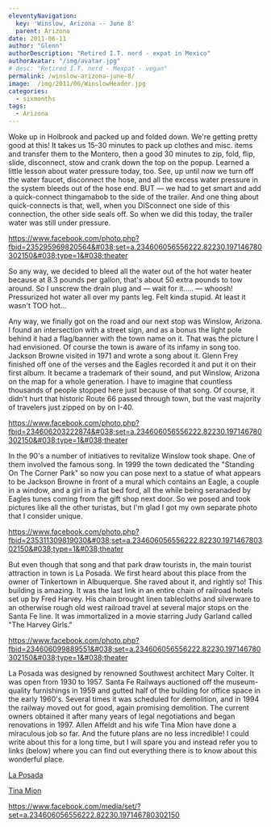 ```yaml
---
eleventyNavigation:
  key: 'Winslow, Arizona -- June 8'
  parent: Arizona
date: 2011-06-11
author: "Glenn"
authorDescription: "Retired I.T. nerd - expat in Mexico"
authorAvatar: "/img/avatar.jpg"
# desc: "Retired I.T. nerd - Mexpat - vegan"
permalink: /winslow-arizona-june-8/
image:  /img/2011/06/WinslowHeader.jpg
categories:
  - sixmonths
tags:
  - Arizona
---
```

Woke up in Holbrook and packed up and folded down. We're getting pretty good at this! It takes us 15-30 minutes to pack up clothes and misc. items and transfer them to the Montero, then a good 30 minutes to zip, fold, flip, slide, disconnect, stow and crank down the top on the popup. Learned a little lesson about water pressure today, too. See, up until now we turn off the water faucet, disconnect the hose, and all the excess water pressure in the system bleeds out of the hose end. BUT &#8212; we had to get smart and add a quick-connect thingamabob to the side of the trailer. And one thing about quick-connects is that, well, when you DISconnect one side of this connection, the other side seals off. So when we did this today, the trailer water was still under pressure.

https://www.facebook.com/photo.php?fbid=235295969820564&#038;set=a.234606056556222.82230.197146780302150&#038;type=1&#038;theater

So any way, we decided to bleed all the water out of the hot water heater because at 8.3 pounds per gallon, that's about 50 extra pounds to tow around. So I unscrew the drain plug and &#8212; wait for it..... &#8212; whoosh! Pressurized hot water all over my pants leg. Felt kinda stupid. At least it wasn't TOO hot...

Any way, we finally got on the road and our next stop was Winslow, Arizona. I found an intersection with a street sign, and as a bonus the light pole behind it had a flag/banner with the town name on it. That was the picture I had envisioned. Of course the town is aware of its infamy in song too. Jackson Browne visited in 1971 and wrote a song about it. Glenn Frey finished off one of the verses and the Eagles recorded it and put it on their first album. It became a trademark of their sound, and put Winslow, Arizona on the map for a whole generation. I have to imagine that countless thousands of people stopped here just because of that song. Of course, it didn't hurt that historic Route 66 passed through town, but the vast majority of travelers just zipped on by on I-40.

https://www.facebook.com/photo.php?fbid=234606203222874&#038;set=a.234606056556222.82230.197146780302150&#038;type=1&#038;theater

In the 90's a number of initiatives to revitalize Winslow took shape. One of them involved the famous song. In 1999 the town dedicated the "Standing On The Corner Park" so now you can pose next to a statue of what appears to be Jackson Browne in front of a mural which contains an Eagle, a couple in a window, and a girl in a flat bed ford, all the while being seranaded by Eagles tunes coming from the gift shop next door. So we posed and took pictures like all the other turistas, but I'm glad I got my own separate photo that I consider unique.

https://www.facebook.com/photo.php?fbid=235311309819030&#038;set=a.234606056556222.82230.197146780302150&#038;type=1&#038;theater

But even though that song and that park draw tourists in, the main tourist attraction in town is La Posada. We first heard about this place from the owner of Tinkertown in Albuquerque. She raved about it, and rightly so! This building is amazing. It was the last link in an entire chain of railroad hotels set up by Fred Harvey. His chain brought linen tablecloths and silverware to an otherwise rough old west railroad travel at several major stops on the Santa Fe line. It was immortalized in a movie starring Judy Garland called "The Harvey Girls."

https://www.facebook.com/photo.php?fbid=234606099889551&#038;set=a.234606056556222.82230.197146780302150&#038;type=1&#038;theater

La Posada was designed by renowned Southwest architect Mary Colter. It was open from 1930 to 1957. Santa Fe Railways auctioned off the museum-quality furnishings in 1959 and gutted half of the building for office space in the early 1960's. Several times it was scheduled for demolition, and in 1994 the railway moved out for good, again promising demolition. The current owners obtained it after many years of legal negotiations and began renovations in 1997. Allen Affeldt and his wife Tina Mion have done a miraculous job so far. And the future plans are no less incredible! I could write about this for a long time, but I will spare you and instead refer you to links (below) where you can find out everything there is to know about this wonderful place.

[La Posada][1]

[Tina Mion][2]

https://www.facebook.com/media/set/?set=a.234606056556222.82230.197146780302150

 [1]: https://laposada.org/
 [2]: https://www.tinamion.com/